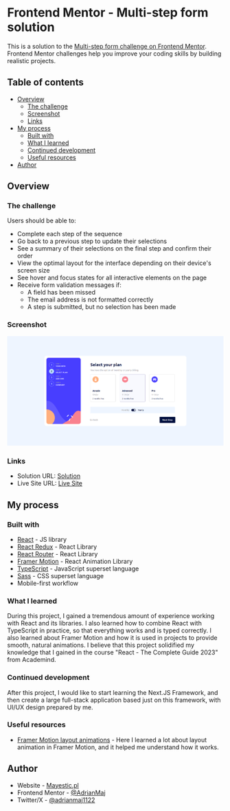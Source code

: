 # Frontend Mentor - Multi-step form solution

This is a solution to the [Multi-step form challenge on Frontend Mentor](https://www.frontendmentor.io/challenges/multistep-form-YVAnSdqQBJ). Frontend Mentor challenges help you improve your coding skills by building realistic projects.

## Table of contents

- [Overview](#overview)
  - [The challenge](#the-challenge)
  - [Screenshot](#screenshot)
  - [Links](#links)
- [My process](#my-process)
  - [Built with](#built-with)
  - [What I learned](#what-i-learned)
  - [Continued development](#continued-development)
  - [Useful resources](#useful-resources)
- [Author](#author)

## Overview

### The challenge

Users should be able to:

- Complete each step of the sequence
- Go back to a previous step to update their selections
- See a summary of their selections on the final step and confirm their order
- View the optimal layout for the interface depending on their device's screen size
- See hover and focus states for all interactive elements on the page
- Receive form validation messages if:
  - A field has been missed
  - The email address is not formatted correctly
  - A step is submitted, but no selection has been made

### Screenshot

![](./public/images/screenshot.png)

### Links

- Solution URL: [Solution](https://github.com/AdrianMaj/MultiStepForm)
- Live Site URL: [Live Site](https://reactmultistepform1.netlify.app/)

## My process

### Built with

- [React](https://reactjs.org/) - JS library
- [React Redux](https://react-redux.js.org/) - React Library
- [React Router](https://reactrouter.com/en/main) - React Library
- [Framer Motion](https://www.framer.com/motion/) - React Animation Library
- [TypeScript](https://www.typescriptlang.org/) - JavaScript superset language
- [Sass](https://www.typescriptlang.org/) - CSS superset language
- Mobile-first workflow

### What I learned

During this project, I gained a tremendous amount of experience working with React and its libraries. I also learned how to combine React with TypeScript in practice, so that everything works and is typed correctly. I also learned about Framer Motion and how it is used in projects to provide smooth, natural animations. I believe that this project solidified my knowledge that I gained in the course "React - The Complete Guide 2023" from Academind.

### Continued development

After this project, I would like to start learning the Next.JS Framework, and then create a large full-stack application based just on this framework, with UI/UX design prepared by me.

### Useful resources

- [Framer Motion layout animations](https://www.framer.com/motion/layout-animations/) - Here I learned a lot about layout animation in Framer Motion, and it helped me understand how it works.

## Author

- Website - [Mayestic.pl](https://mayestic.pl/)
- Frontend Mentor - [@AdrianMaj](https://www.frontendmentor.io/profile/AdrianMaj)
- Twitter/X - [@adrianmaj1122](https://twitter.com/adrianmaj1122)
